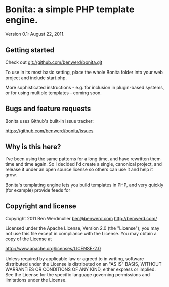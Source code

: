 Bonita: a simple PHP template engine.
=====================================

Version 0.1: August 22, 2011.

Getting started
---------------

Check out <git://github.com/benwerd/bonita.git>

To use in its most basic setting, place the whole Bonita folder into
your web project and include start.php. 

More sophisticated instructions - e.g. for inclusion in plugin-based
systems, or for using multiple templates - coming soon.


Bugs and feature requests
-------------------------

Bonita uses Github's built-in issue tracker:

<https://github.com/benwerd/bonita/issues>


Why is this here?
-----------------

I've been using the same patterns for a long time, and have rewritten
them time and time again. So I decided I'd create a single, canonical
project, and release it under an open source license so others can
use it and help it grow.

Bonita's templating engine lets you build templates in PHP, and very
quickly (for example) provide feeds for 


Copyright and license
---------------------

Copyright 2011 Ben Werdmuller <ben@benwerd.com>
<http://benwerd.com/>

Licensed under the Apache License, Version 2.0 (the "License");
you may not use this file except in compliance with the License.
You may obtain a copy of the License at

http://www.apache.org/licenses/LICENSE-2.0

Unless required by applicable law or agreed to in writing, software
distributed under the License is distributed on an "AS IS" BASIS,
WITHOUT WARRANTIES OR CONDITIONS OF ANY KIND, either express or implied.
See the License for the specific language governing permissions and
limitations under the License.